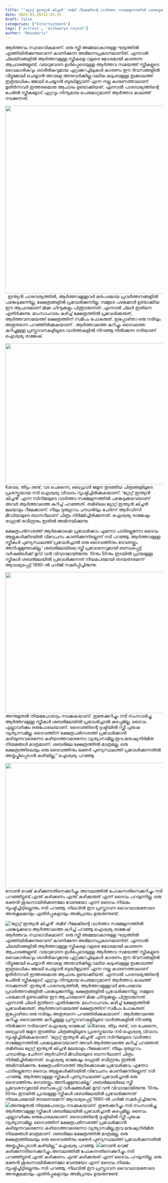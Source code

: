 ```yaml
---
title: "‘ഗ്രേറ്റ് ഇന്ത്യൻ കിച്ചൻ’ തമിഴ് റീമേക്കിന്റെ വാർത്താ സമ്മേളനത്തിൽ പങ്കെടുക്കവെ ആർത്തവത്തെ കുറിച്ച് പറഞ്ഞു ഐശ്വര്യ രാജേഷ്"
date: 2023-01-26T12:43:15
draft: false
categories: ["Entertainment"]
tags: ['actress', 'aishwarya rajesh']
author: "Beaumaris"
---
```


ആർത്തവം സ്വാഭാവികമാണ്. ഒരു സ്ത്രീ അമ്മയാകാനുള്ള ഘട്ടത്തിൽ എത്തിയിരിക്കുന്നുവെന്ന് കാണിക്കുന്ന അഭിമാനപ്രകടനമാണിത്. എന്നാൽ ചിലയിടങ്ങളിൽ ആർത്തവമുള്ള സ്ത്രീകളെ വളരെ മോശമായി കാണുന്ന ആചാരങ്ങളുണ്ട്. വയറുവേദന ഉൾപ്പെടെയുള്ള ആർത്തവ സമയത്ത് സ്ത്രീകളുടെ വൈകാരികവും ശാരീരികവുമായ ഏറ്റക്കുറച്ചിലുകൾ കാരണം ഈ ദിവസങ്ങളിൽ വീട്ടുജോലി ചെയ്യാൻ അവളെ അനുവദിക്കില്ല.വലിയ കുടുംബമുള്ള ഇക്കാലത്ത് ഇത്രയധികം ജോലി ചെയ്യാൻ ബുദ്ധിമുട്ടാണ് എന്ന നല്ല കാരണത്താലാണ് മുതിർന്നവർ ഇത്തരമൊരു ആചാരം ഉണ്ടാക്കിയത്. എന്നാൽ പാരമ്പര്യത്തിന്റെ പേരിൽ സ്ത്രീകളോട് ഏറ്റവും നിന്ദ്യമായ പെരുമാറ്റമാണ് ആർത്തവ കാലത്ത് നടക്കുന്നത്.

<img class="size-large wp-image-381042 aligncenter" src="https://cdn.boolokam.com/articles/2023/01/aishrajesh-1-1024x768.jpg" alt="" width="800" height="600" />   ഇന്ത്യൻ പാരമ്പര്യത്തിൽ, ആർത്തവമുള്ളവർ മതപരമായ പ്രവർത്തനങ്ങളിൽ പങ്കെടുക്കുന്നില്ല, ക്ഷേത്രങ്ങളിൽ പ്രവേശിക്കുന്നില്ല. നമ്മുടെ പഴമക്കാർ ഉണ്ടാക്കിയ ഈ ആചാരമാണ് മിക്ക ഹിന്ദുക്കളും പിന്തുടരുന്നത്. എന്നാൽ ചിലർ ഇതിനെ എതിർക്കുന്നു. മാംസാഹാരം കഴിച്ച് ക്ഷേത്രത്തിൽ പ്രവേശിക്കരുത്, ആർത്തവസമയത്ത് ക്ഷേത്രത്തിന് സമീപം പോകരുത്. ഇപ്പോഴിതാ ഒരു നടിയും അതുതന്നെ പറഞ്ഞിരിക്കുകയാണ് . ആർത്തവത്തെ കുറിച്ചും ദൈവത്തെ കുറിച്ചുമുള്ള പ്രസ്താവനകളിലൂടെ വാർത്തകളിൽ നിറഞ്ഞു നിൽക്കുന്ന നടിയാണ് ഐശ്വര്യ രാജേഷ്.

<img class="size-large wp-image-381043 aligncenter" src="https://cdn.boolokam.com/articles/2023/01/aishrajesh-1-1024x576.webp" alt="" width="800" height="450" />Kanaa, തിട്ടം രണ്ട്, വട ചെന്നൈ, ഡ്രൈവർ ജമുന തുടങ്ങിയ ചിത്രങ്ങളിലൂടെ പ്രശസ്തയായ നടി ഐശ്വര്യ വിവാദം സൃഷ്ടിച്ചിരിക്കുകയാണ്. ‘ഗ്രേറ്റ് ഇന്ത്യൻ കിച്ചൻ’ എന്ന സിനിമയുടെ വാർത്താ സമ്മേളനത്തിൽ പങ്കെടുക്കവെയാണ് അവർ ആർത്തവത്തെ കുറിച്ച് പറഞ്ഞത്. തമിഴിലെ ഗ്രേറ്റ് ഇന്ത്യൻ കിച്ചൻ മലയാളം റീമേക്കാണ്. നീലും ദുരുഗുറാം ചൗധരിയും ചേർന്ന് ആർഡിസി മീഡിയയുടെ ബാനറിലാണ് ചിത്രം നിർമ്മിച്ചിരിക്കുന്നത്. ഐശ്വര്യ രാജേഷും രാഹുൽ രവീന്ദ്രനും ഇതിൽ അഭിനയിക്കുന്നു.

ക്ഷേത്രപരിസരത്ത് ആർക്കൊക്കെ പ്രവേശിക്കാം എന്നോ പാടില്ലെന്നോ ദൈവം ആളുകൾക്കിടയിൽ വിവേചനം കാണിക്കുന്നില്ലെന്ന് നടി പറഞ്ഞു. ആർത്തവമുള്ള സ്ത്രീകൾ പുണ്യസ്ഥലത്ത് പ്രവേശിച്ചാൽ ഒരു ദൈവത്തിനും ദേവതയ്ക്കും അനിഷ്ടമുണ്ടാകില്ല.' ശബരിമലയിലെ സ്ത്രീ പ്രവേശനവുമായി ബന്ധപ്പെട്ട് വർഷങ്ങൾക്ക് മുമ്പ് വൻ വിവാദമായിരുന്നു. 10നും 50നും ഇടയിൽ പ്രായമുള്ള സ്ത്രീകൾ ശബരിമലയിൽ പ്രവേശിക്കുന്നത് നിയമപരമായി തടയണമെന്ന് ആവശ്യപ്പെട്ട് 1990-ൽ ഹർജി സമർപ്പിച്ചിരുന്നു.

<img class="size-large wp-image-381045 aligncenter" src="https://cdn.boolokam.com/articles/2023/01/aishrajesh-3-1024x576.jpg" alt="" width="800" height="450" />അന്നുമുതൽ നിയമപോരാട്ടം നടക്കുകയാണ്. ഇതേക്കുറിച്ചും നടി സംസാരിച്ചു. ആർത്തവമുള്ള സ്ത്രീകൾ ശബരിമലയിൽ പ്രവേശിച്ചാൽ കുഴപ്പമില്ല. ദൈവം എല്ലാവർക്കും ഒരുപോലെയാണ്. ദൈവത്തിന്റെ ദൃഷ്ടിയിൽ സ്ത്രീ പുരുഷ വ്യത്യാസമില്ല. ദൈവത്തിന് ക്ഷേത്രപരിസരത്ത് പ്രവേശിക്കാൻ കഴിയുന്നവരെന്നോ കഴിയാത്തവരെന്നോ വ്യത്യാസമില്ല.ഇവ മനുഷ്യനിർമിത നിയമങ്ങൾ മാത്രമാണ്. ശബരിമല ക്ഷേത്രത്തിൽ മാത്രമല്ല, ഒരു ക്ഷേത്രത്തിലെയും ഒരു ദൈവത്തിനും ഭക്തർ പുണ്യസ്ഥലത്ത് പ്രവേശിക്കുന്നതിൽ അതൃപ്തിപ്പെടാൻ കഴിയില്ല,” ഐശ്വര്യ പറഞ്ഞു.

<img class="size-large wp-image-381044 aligncenter" src="https://cdn.boolokam.com/articles/2023/01/aishrajesh-2-1024x512.jpg" alt="" width="800" height="400" />നോൺ വെജ് കഴിക്കുന്നതിനെക്കുറിച്ചും അമ്പലത്തിൽ പോകുന്നതിനെക്കുറിച്ചും നടി പറഞ്ഞിട്ടുണ്ട്.എന്ത് കഴിക്കണം എന്ത് കഴിക്കരുത് എന്ന് ദൈവം പറയുന്നില്ല. ഒരു ഭക്തൻ ശുദ്ധനായിരിക്കണമോ വേണ്ടയോ എന്ന് ദൈവം നിയമം സൃഷ്ടിച്ചിട്ടില്ലെന്നും നടി പറഞ്ഞു. നിലവിൽ ഈ പ്രസ്താവന വൈറലായതോടെ അനുകൂലമായും എതിർപ്പുകളായും അഭിപ്രായം ഉയരുന്നുണ്ട്.


![‘ഗ്രേറ്റ് ഇന്ത്യൻ കിച്ചൻ’ തമിഴ് റീമേക്കിന്റെ വാർത്താ സമ്മേളനത്തിൽ പങ്കെടുക്കവെ ആർത്തവത്തെ കുറിച്ച് പറഞ്ഞു ഐശ്വര്യ രാജേഷ്](https://cdn.boolokam.com/articles/2023/01/aishrajesh-1-1024x768.jpg)ആർത്തവം സ്വാഭാവികമാണ്. ഒരു സ്ത്രീ അമ്മയാകാനുള്ള ഘട്ടത്തിൽ എത്തിയിരിക്കുന്നുവെന്ന് കാണിക്കുന്ന അഭിമാനപ്രകടനമാണിത്. എന്നാൽ ചിലയിടങ്ങളിൽ ആർത്തവമുള്ള സ്ത്രീകളെ വളരെ മോശമായി കാണുന്ന ആചാരങ്ങളുണ്ട്. വയറുവേദന ഉൾപ്പെടെയുള്ള ആർത്തവ സമയത്ത് സ്ത്രീകളുടെ വൈകാരികവും ശാരീരികവുമായ ഏറ്റക്കുറച്ചിലുകൾ കാരണം ഈ ദിവസങ്ങളിൽ വീട്ടുജോലി ചെയ്യാൻ അവളെ അനുവദിക്കില്ല.വലിയ കുടുംബമുള്ള ഇക്കാലത്ത് ഇത്രയധികം ജോലി ചെയ്യാൻ ബുദ്ധിമുട്ടാണ് എന്ന നല്ല കാരണത്താലാണ് മുതിർന്നവർ ഇത്തരമൊരു ആചാരം ഉണ്ടാക്കിയത്. എന്നാൽ പാരമ്പര്യത്തിന്റെ പേരിൽ സ്ത്രീകളോട് ഏറ്റവും നിന്ദ്യമായ പെരുമാറ്റമാണ് ആർത്തവ കാലത്ത് നടക്കുന്നത്. ഇന്ത്യൻ പാരമ്പര്യത്തിൽ, ആർത്തവമുള്ളവർ മതപരമായ പ്രവർത്തനങ്ങളിൽ പങ്കെടുക്കുന്നില്ല, ക്ഷേത്രങ്ങളിൽ പ്രവേശിക്കുന്നില്ല. നമ്മുടെ പഴമക്കാർ ഉണ്ടാക്കിയ ഈ ആചാരമാണ് മിക്ക ഹിന്ദുക്കളും പിന്തുടരുന്നത്. എന്നാൽ ചിലർ ഇതിനെ എതിർക്കുന്നു. മാംസാഹാരം കഴിച്ച് ക്ഷേത്രത്തിൽ പ്രവേശിക്കരുത്, ആർത്തവസമയത്ത് ക്ഷേത്രത്തിന് സമീപം പോകരുത്. ഇപ്പോഴിതാ ഒരു നടിയും അതുതന്നെ പറഞ്ഞിരിക്കുകയാണ് . ആർത്തവത്തെ കുറിച്ചും ദൈവത്തെ കുറിച്ചുമുള്ള പ്രസ്താവനകളിലൂടെ വാർത്തകളിൽ നിറഞ്ഞു നിൽക്കുന്ന നടിയാണ് ഐശ്വര്യ രാജേഷ്. ![](https://cdn.boolokam.com/articles/2023/01/aishrajesh-1-1024x576.webp)Kanaa, തിട്ടം രണ്ട്, വട ചെന്നൈ, ഡ്രൈവർ ജമുന തുടങ്ങിയ ചിത്രങ്ങളിലൂടെ പ്രശസ്തയായ നടി ഐശ്വര്യ വിവാദം സൃഷ്ടിച്ചിരിക്കുകയാണ്. ‘ഗ്രേറ്റ് ഇന്ത്യൻ കിച്ചൻ’ എന്ന സിനിമയുടെ വാർത്താ സമ്മേളനത്തിൽ പങ്കെടുക്കവെയാണ് അവർ ആർത്തവത്തെ കുറിച്ച് പറഞ്ഞത്. തമിഴിലെ ഗ്രേറ്റ് ഇന്ത്യൻ കിച്ചൻ മലയാളം റീമേക്കാണ്. നീലും ദുരുഗുറാം ചൗധരിയും ചേർന്ന് ആർഡിസി മീഡിയയുടെ ബാനറിലാണ് ചിത്രം നിർമ്മിച്ചിരിക്കുന്നത്. ഐശ്വര്യ രാജേഷും രാഹുൽ രവീന്ദ്രനും ഇതിൽ അഭിനയിക്കുന്നു. ക്ഷേത്രപരിസരത്ത് ആർക്കൊക്കെ പ്രവേശിക്കാം എന്നോ പാടില്ലെന്നോ ദൈവം ആളുകൾക്കിടയിൽ വിവേചനം കാണിക്കുന്നില്ലെന്ന് നടി പറഞ്ഞു. ആർത്തവമുള്ള സ്ത്രീകൾ പുണ്യസ്ഥലത്ത് പ്രവേശിച്ചാൽ ഒരു ദൈവത്തിനും ദേവതയ്ക്കും അനിഷ്ടമുണ്ടാകില്ല.' ശബരിമലയിലെ സ്ത്രീ പ്രവേശനവുമായി ബന്ധപ്പെട്ട് വർഷങ്ങൾക്ക് മുമ്പ് വൻ വിവാദമായിരുന്നു. 10നും 50നും ഇടയിൽ പ്രായമുള്ള സ്ത്രീകൾ ശബരിമലയിൽ പ്രവേശിക്കുന്നത് നിയമപരമായി തടയണമെന്ന് ആവശ്യപ്പെട്ട് 1990-ൽ ഹർജി സമർപ്പിച്ചിരുന്നു. ![](https://cdn.boolokam.com/articles/2023/01/aishrajesh-3-1024x576.jpg)അന്നുമുതൽ നിയമപോരാട്ടം നടക്കുകയാണ്. ഇതേക്കുറിച്ചും നടി സംസാരിച്ചു. ആർത്തവമുള്ള സ്ത്രീകൾ ശബരിമലയിൽ പ്രവേശിച്ചാൽ കുഴപ്പമില്ല. ദൈവം എല്ലാവർക്കും ഒരുപോലെയാണ്. ദൈവത്തിന്റെ ദൃഷ്ടിയിൽ സ്ത്രീ പുരുഷ വ്യത്യാസമില്ല. ദൈവത്തിന് ക്ഷേത്രപരിസരത്ത് പ്രവേശിക്കാൻ കഴിയുന്നവരെന്നോ കഴിയാത്തവരെന്നോ വ്യത്യാസമില്ല.ഇവ മനുഷ്യനിർമിത നിയമങ്ങൾ മാത്രമാണ്. ശബരിമല ക്ഷേത്രത്തിൽ മാത്രമല്ല, ഒരു ക്ഷേത്രത്തിലെയും ഒരു ദൈവത്തിനും ഭക്തർ പുണ്യസ്ഥലത്ത് പ്രവേശിക്കുന്നതിൽ അതൃപ്തിപ്പെടാൻ കഴിയില്ല,” ഐശ്വര്യ പറഞ്ഞു. ![](https://cdn.boolokam.com/articles/2023/01/aishrajesh-2-1024x512.jpg)നോൺ വെജ് കഴിക്കുന്നതിനെക്കുറിച്ചും അമ്പലത്തിൽ പോകുന്നതിനെക്കുറിച്ചും നടി പറഞ്ഞിട്ടുണ്ട്.എന്ത് കഴിക്കണം എന്ത് കഴിക്കരുത് എന്ന് ദൈവം പറയുന്നില്ല. ഒരു ഭക്തൻ ശുദ്ധനായിരിക്കണമോ വേണ്ടയോ എന്ന് ദൈവം നിയമം സൃഷ്ടിച്ചിട്ടില്ലെന്നും നടി പറഞ്ഞു. നിലവിൽ ഈ പ്രസ്താവന വൈറലായതോടെ അനുകൂലമായും എതിർപ്പുകളായും അഭിപ്രായം ഉയരുന്നുണ്ട്.
